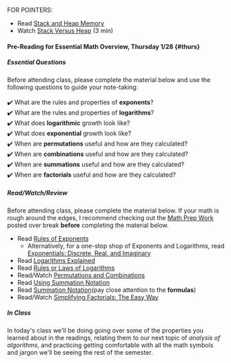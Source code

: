 FOR POINTERS: 

- Read [Stack and Heap Memory](https://courses.engr.illinois.edu/cs225/fa2020/resources/stack-heap/)
- Watch [Stack Versus Heap](https://www.youtube.com/watch?v=IX3fDYz0WyM) (3 min)

#### Pre-Reading for Essential Math Overview, Thursday 1/28 {#thurs}

##### Essential Questions
Before attending class, please complete the material below and use the following questions to guide your note-taking:  
<br>
✔️ What are the rules and properties of **exponents**?  
✔️ What are the rules and properties of **logarithms**?  
✔️ What does **logarithmic** growth look like?  
✔️ What does **exponential** growth look like?  
✔️ When are **permutations** useful and how are they calculated?  
✔️ When are **combinations** useful and how are they calculated?  
✔️ When are **summations** useful and how are they calculated?  
✔️ When are **factorials** useful and how are they calculated?

##### Read/Watch/Review
Before attending class, please complete the material below. If your math is rough around the edges, I recommend checking out the [Math Prep Work](/sm21/prep#math) posted over break **before** completing the material below.
- Read [Rules of Exponents](https://www.chilimath.com/lessons/intermediate-algebra/rules-of-exponents/)
	- Alternatively, for a one-stop shop of Exponents and Logarithms, read [Exponentials: Discrete, Real, and Imaginary](https://sites.google.com/site/butwhymath/algebra/eponentials-discrete-real-and-imaginary)
- Read [Logarithms Explained](https://www.chilimath.com/lessons/advanced-algebra/logarithms-explained/)
- Read [Rules or Laws of Logarithms](https://www.chilimath.com/lessons/advanced-algebra/logarithm-rules/)
- Read/Watch [Permutations and Combinations](https://www.mathplanet.com/education/algebra-2/discrete-mathematics-and-probability/permutations-and-combinations)
- Read [Using Summation Notation](https://courses.lumenlearning.com/ivytech-collegealgebra/chapter/using-summation-notation/)
- Read [Summation Notation](https://tutorial.math.lamar.edu/Classes/CalcI/SummationNotation.aspx)(pay close attention to the **formulas**)
- Read/Watch [Simplifying Factorials: The Easy Way](https://medium.com/i-math/simplifying-factorials-the-easy-way-61c221c21b57)

##### In Class
In today's class we'll be doing going over some of the properties you learned about in the readings, relating them to our next topic of *analysis of algorithms*, and practicing getting comfortable with all the math symbols and jargon we'll be seeing the rest of the semester.